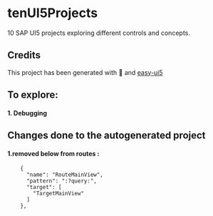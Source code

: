 # tenUI5Projects

10 SAP UI5 projects exploring different controls and concepts.

## Credits

This project has been generated with 💙 and [easy-ui5](https://github.com/SAP)


## To explore:
#### 1. Debugging

## Changes done to the autogenerated project
#### 1.removed below from routes :
        {
          "name": "RouteMainView",
          "pattern": ":?query:",
          "target": [
            "TargetMainView"
          ]
        },